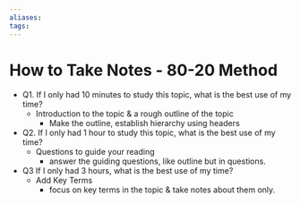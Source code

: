 ```yaml
---
aliases: 
tags: 
---
```

# How to Take Notes - 80-20 Method
-   Q1. If I only had 10 minutes to study this topic, what is the best use of my time?
    -   Introduction to the topic & a rough outline of the topic
        -   Make the outline, establish hierarchy using headers
-   Q2. If I only had 1 hour to study this topic, what is the best use of my time?
    -   Questions to guide your reading
        -   answer the guiding questions, like outline but in questions.
-   Q3 If I only had 3 hours, what is the best use of my time?
    -   Add Key Terms
        -   focus on key terms in the topic & take notes about them only.
